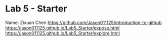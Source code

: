 # Lab 5 - Starter

Name: Zixuan Chen
https://github.com/Jason011125/introduction-to-github
https://jason011125.github.io/Lab5_Starter/expose.html
https://jason011125.github.io/Lab5_Starter/explore.html
